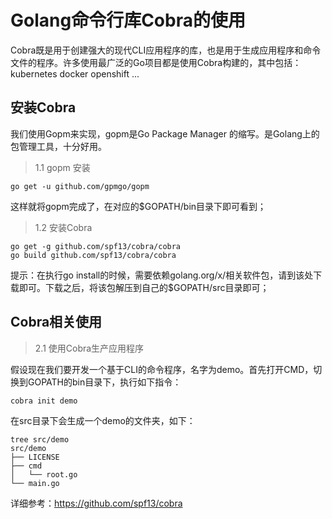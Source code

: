 # Golang命令行库Cobra的使用
Cobra既是用于创建强大的现代CLI应用程序的库，也是用于生成应用程序和命令文件的程序。许多使用最广泛的Go项目都是使用Cobra构建的，其中包括：
kubernetes
docker
openshift
...


## 安装Cobra
我们使用Gopm来实现，gopm是Go Package Manager 的缩写。是Golang上的包管理工具，十分好用。


> 1.1 gopm 安装

> 
    go get -u github.com/gpmgo/gopm

这样就将gopm完成了，在对应的$GOPATH/bin目录下即可看到；

> 1.2 安装Cobra
> 

    go get -g github.com/spf13/cobra/cobra
    go build github.com/spf13/cobra/cobra

提示：在执行go install的时候，需要依赖golang.org/x/相关软件包，请到该处下载即可。下载之后，将该包解压到自己的$GOPATH/src目录即可；


## Cobra相关使用

> 2.1 使用Cobra生产应用程序

假设现在我们要开发一个基于CLI的命令程序，名字为demo。首先打开CMD，切换到GOPATH的bin目录下，执行如下指令：

>  
    cobra init demo


在src目录下会生成一个demo的文件夹，如下：

>  
    tree src/demo
    src/demo
    ├── LICENSE
    ├── cmd
    │   └── root.go
    └── main.go


详细参考：https://github.com/spf13/cobra